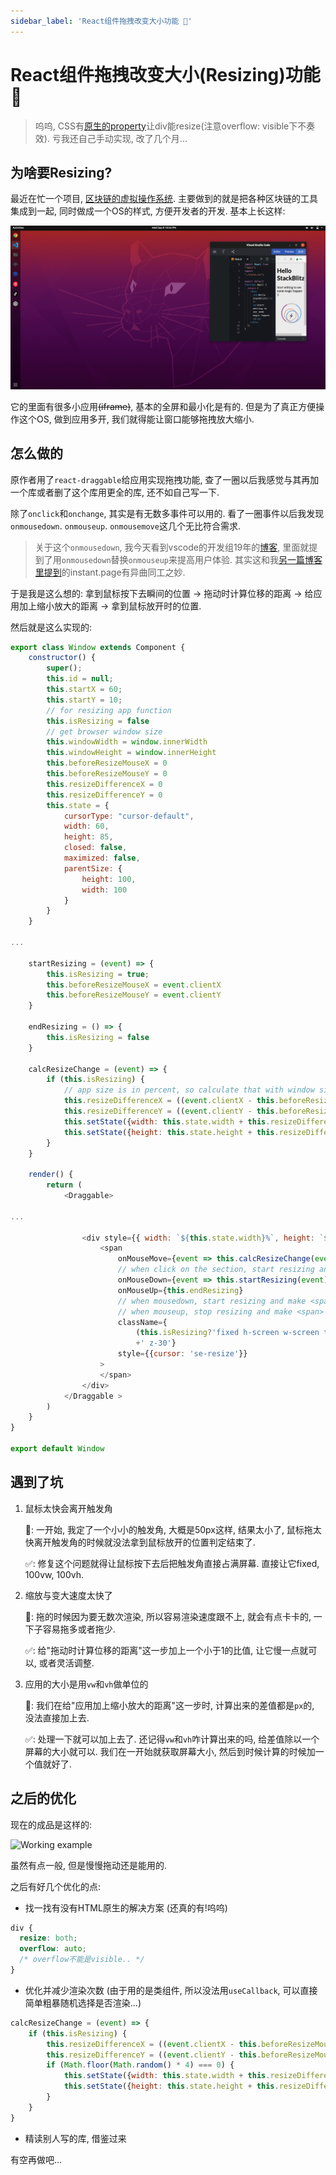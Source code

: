```yaml
---
sidebar_label: 'React组件拖拽改变大小功能 🤗'
---
```


# React组件拖拽改变大小(Resizing)功能 🤗

> 呜呜, CSS有[原生的property](https://www.w3schools.com/cssref/css3_pr_resize.asp)让div能resize(注意overflow: visible下不奏效). 亏我还自己手动实现, 改了几个月...

## 为啥要Resizing?

最近在忙一个项目, [区块链的虚拟操作系统](https://github.com/WeLightProject/WeLightBlockchainOS). 主要做到的就是把各种区块链的工具集成到一起, 同时做成一个OS的样式, 方便开发者的开发. 基本上长这样:

![WeLightBlockchainOS](/img/draggable/os.png)

它的里面有很多小应用~~(iframe)~~, 基本的全屏和最小化是有的. 但是为了真正方便操作这个OS, 做到应用多开, 我们就得能让窗口能够拖拽放大缩小.

## 怎么做的

原作者用了`react-draggable`给应用实现拖拽功能, 查了一圈以后我感觉与其再加一个库或者删了这个库用更全的库, 还不如自己写一下.

除了`onclick`和`onchange`, 其实是有无数多事件可以用的. 看了一圈事件以后我发现`onmousedown`. `onmouseup`. `onmousemove`这几个无比符合需求.

> 关于这个`onmousedown`, 我今天看到vscode的开发组19年的[博客](https://fed.taobao.org/blog/taofed/do71ct/wpsf10), 里面就提到了用`onmousedown`替换`onmouseup`来提高用户体验. 其实这和我[另一篇博客里提到](https://blog.suningyao.com/docs/Frontend/instant-page)的instant.page有异曲同工之妙.

于是我是这么想的: 拿到鼠标按下去瞬间的位置 -> 拖动时计算位移的距离 -> 给应用加上缩小放大的距离 -> 拿到鼠标放开时的位置.

然后就是这么实现的:

```javascript
export class Window extends Component {
    constructor() {
        super();
        this.id = null;
        this.startX = 60;
        this.startY = 10;
        // for resizing app function
        this.isResizing = false
        // get browser window size
        this.windowWidth = window.innerWidth
        this.windowHeight = window.innerHeight
        this.beforeResizeMouseX = 0
        this.beforeResizeMouseY = 0
        this.resizeDifferenceX = 0
        this.resizeDifferenceY = 0
        this.state = {
            cursorType: "cursor-default",
            width: 60,
            height: 85,
            closed: false,
            maximized: false,
            parentSize: {
                height: 100,
                width: 100
            }
        }
    }

...

    startResizing = (event) => {
        this.isResizing = true;
        this.beforeResizeMouseX = event.clientX
        this.beforeResizeMouseY = event.clientY
    }

    endResizing = () => {
        this.isResizing = false
    }

    calcResizeChange = (event) => {
        if (this.isResizing) {
            // app size is in percent, so calculate that with window size and multiply a number to make resizing more smooth.
            this.resizeDifferenceX = ((event.clientX - this.beforeResizeMouseX)/this.windowWidth) * 0.8
            this.resizeDifferenceY = ((event.clientY - this.beforeResizeMouseY)/this.windowHeight) * 0.8
            this.setState({width: this.state.width + this.resizeDifferenceX})
            this.setState({height: this.state.height + this.resizeDifferenceY})
        }
    }

    render() {
        return (
            <Draggable>

...

                <div style={{ width: `${this.state.width}%`, height: `${this.state.height}%` }}>
                    <span
                        onMouseMove={event => this.calcResizeChange(event)}
                        // when click on the section, start resizing and get initial mouse position.
                        onMouseDown={event => this.startResizing(event)}
                        onMouseUp={this.endResizing}
                        // when mousedown, start resizing and make <span> cover the whole window.
                        // when mouseup, stop resizing and make <span> back to smaller size.
                        className={
                            (this.isResizing?'fixed h-screen w-screen top-0 left-0 opacity-0':'bottom-0 right-0 w-3.5 h-3.5 absolute')
                            +' z-30'}
                        style={{cursor: 'se-resize'}}
                    >
                    </span>
                </div>
            </Draggable >
        )
    }
}

export default Window
```

## 遇到了坑

1. 鼠标太快会离开触发角

    🐛: 一开始, 我定了一个小小的触发角, 大概是50px这样, 结果太小了, 鼠标拖太快离开触发角的时候就没法拿到鼠标放开的位置判定结束了.

    ✅: 修复这个问题就得让鼠标按下去后把触发角直接占满屏幕. 直接让它fixed, 100vw, 100vh.

2. 缩放与变大速度太快了

    🐛: 拖的时候因为要无数次渲染, 所以容易渲染速度跟不上, 就会有点卡卡的, 一下子容易拖多或者拖少.

    ✅: 给"拖动时计算位移的距离"这一步加上一个小于1的比值, 让它慢一点就可以, 或者灵活调整.

3. 应用的大小是用`vw`和`vh`做单位的

    🐛: 我们在给"应用加上缩小放大的距离"这一步时, 计算出来的差值都是`px`的, 没法直接加上去.

    ✅: 处理一下就可以加上去了. 还记得`vw`和`vh`咋计算出来的吗, 给差值除以一个屏幕的大小就可以. 我们在一开始就获取屏幕大小, 然后到时候计算的时候加一个值就好了.

## 之后的优化

现在的成品是这样的:

![Working example](/img/draggable/resize.gif)

虽然有点一般, 但是慢慢拖动还是能用的.

之后有好几个优化的点:

- 找一找有没有HTML原生的解决方案 (还真的有!呜呜)

```CSS
div {
  resize: both;
  overflow: auto;
  /* overflow不能是visible.. */
}
```

- 优化并减少渲染次数 (由于用的是类组件, 所以没法用`useCallback`, 可以直接简单粗暴随机选择是否渲染...)

```javascript
calcResizeChange = (event) => {
    if (this.isResizing) {
        this.resizeDifferenceX = ((event.clientX - this.beforeResizeMouseX)/this.windowWidth) * 0.8
        this.resizeDifferenceY = ((event.clientY - this.beforeResizeMouseY)/this.windowHeight) * 0.8
        if (Math.floor(Math.random() * 4) === 0) {
            this.setState({width: this.state.width + this.resizeDifferenceX})
            this.setState({height: this.state.height + this.resizeDifferenceY})
        }
    }
}
```

- 精读别人写的库, 借鉴过来

有空再做吧...
